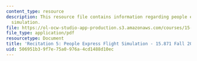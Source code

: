 ```yaml
---
content_type: resource
description: This resource file contains information regarding people express flight
  simulation.
file: https://ol-ocw-studio-app-production.s3.amazonaws.com/courses/15-871-introduction-to-system-dynamics-fall-2013/506951b39f7e75a0976a4cd1488d10ec_MIT15_871F13_rec5.pdf
file_type: application/pdf
resourcetype: Document
title: 'Recitation 5: People Express Flight Simulation - 15.871 Fall 2013'
uid: 506951b3-9f7e-75a0-976a-4cd1488d10ec
---
```


